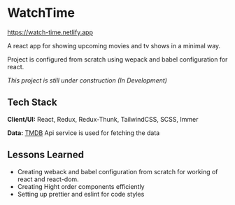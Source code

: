 
# WatchTime

https://watch-time.netlify.app

A react app for showing upcoming movies and tv shows in a minimal way. 

Project is configured from scratch using wepack and babel configuration for react.

_This project is still under construction (In Development)_





## Tech Stack

**Client/UI:** React, Redux, Redux-Thunk, TailwindCSS, SCSS, Immer

**Data:** [TMDB](https://developers.themoviedb.org/3) Api service is used for fetching the data

  
## Lessons Learned

- Creating weback and babel configuration from scratch for working of react and react-dom.
- Creating Hight order components efficiently
- Setting up prettier and eslint for code styles